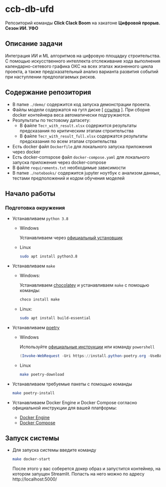 # ccb-db-ufd

Репозиторий команды **Click Clack Boom** на хакатоне **Цифровой прорыв. Сезон ИИ. УФО**

## Описание задачи

Интеграция ИИ и ML алгоритмов на
цифровую площадку строительства. С
помощью искусственного интеллекта
отслеживание хода выполнения
календарно-сетевого графика ОКС на всех
этапах жизненного цикла проекта, а также
предсказательный анализ варианта
развития событий при наступлении предполагаемых рисков.

## Содержание репозитория

- В папке `./demo/` содержится код запуска демонстрации проекта.
- Файлы модели содержатся на гугл
  диске [ [ссылка](https://drive.google.com/drive/folders/1Lus6H4BIwl84cLMAkCFTg979xBv1Y5K9?usp=sharing) ].
  При сборке docker контейнера веса автоматически подгружаются.
- Резлультаты по тестовому датасету:
    - В файле `Тест_with_result.xlsx` содержится результаты предсказания по критическим
      этапам строительства
    - В файле `Тест_with_result_full.xlsx` содержатся результаты предсказания по всем
      этапам строительства
- Есть docker файл `Dockerfile` для локального запуска приложения через docker
- Есть docker-comspose файл `docker-compose.yaml` для локального запуска приложения через
  docker-compose
- В файле `requirements.txt` необходимые зависимости
- В папке `./notebooks/` содержится jupyter ноутбук с анализом данных, тестами предположений и кодом обучения моделей


## Начало работы

### Подготовка окружения

- Устанавливаем `python 3.8`
    - Windows

      Устанавливаем через [официальный установщик](https://www.python.org/downloads/)

    - Linux

        ```bash
        sudo apt install python3.8
        ```

- Устанавливаем `make`
    - Windows:

      Устанавливаем [chocolatey](https://chocolatey.org/install) и устанавливаем `make` с
      помощью команды:

        ```powershell
        choco install make
        ```

    - Linux:

        ```bash
        sudo apt install build-essential
        ```

- Устанавливаем [poetry](https://python-poetry.org/docs/#installation)
    - Windows

      Используйте [официальные инструкции](https://python-poetry.org/docs/#windows-powershell-install-instructions)
      или команду `powershell`

        ```powershell
        (Invoke-WebRequest -Uri https://install.python-poetry.org -UseBasicParsing).Content | py -
        ```

    - Linux

        ```bash
        make poetry-download
        ```
- Устанавливаем требуемые пакеты с помощью команды
    ```bash
    make poetry-install
    ```
- Устанавливаем Docker Engine и Docker Compose согласно официальной инструкции для вашей
  платформы:
    - [Docker Engine](https://docs.docker.com/engine/install/)
    - [Docker Compose](https://docs.docker.com/compose/install/)

## Запуск системы

- Для запуска системы введите команду
    ```bash
    make docker-start
    ```
  После этого у вас соберется докер образ и запустится контейнер, на котором запущен
  Streamlit.
  Попасть на него можно по адресу http://localhost:5000/